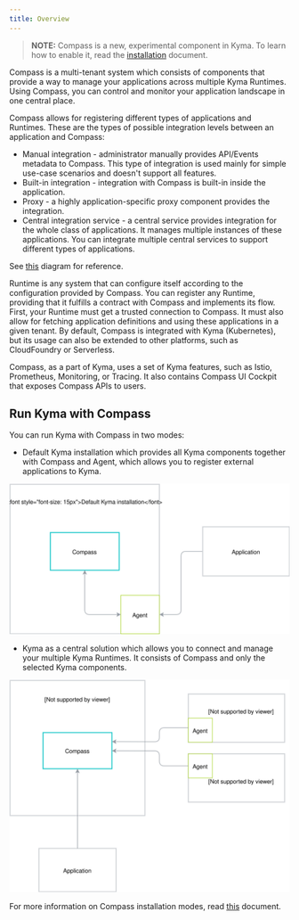 ```yaml
---
title: Overview
---
```


>**NOTE:** Compass is a new, experimental component in Kyma. To learn how to enable it, read the [installation](#installation-installation) document.

Compass is a multi-tenant system which consists of components that provide a way to manage your applications across multiple Kyma Runtimes. Using Compass, you can control and monitor your application landscape in one central place.

Compass allows for registering different types of applications and Runtimes.
These are the types of possible integration levels between an application and Compass:
- Manual integration - administrator manually provides API/Events metadata to Compass. This type of integration is used mainly for simple use-case scenarios and doesn't support all features.
- Built-in integration - integration with Compass is built-in inside the application.
- Proxy - a highly application-specific proxy component provides the integration.
- Central integration service -  a central service provides integration for the whole class of applications. It manages multiple instances of these applications. You can integrate multiple central services to support different types of applications.

See [this](#architecture-compass-components) diagram for reference.

Runtime is any system that can configure itself according to the configuration provided by Compass. You can register any Runtime, providing that it fulfills a contract with Compass and implements its flow. First, your Runtime must get a trusted connection to Compass. It must also allow for fetching application definitions and using these applications in a given tenant. By default, Compass is integrated with Kyma (Kubernetes), but its usage can also be extended to other platforms, such as CloudFoundry or Serverless.

Compass, as a part of Kyma, uses a set of Kyma features, such as Istio, Prometheus, Monitoring, or Tracing. It also contains Compass UI Cockpit that exposes Compass APIs to users.

## Run Kyma with Compass

You can run Kyma with Compass in two modes:

- Default Kyma installation which provides all Kyma components together with Compass and Agent, which allows you to register external applications to Kyma.

![Kyma mode2](./assets/kyma-mode2.svg)

- Kyma as a central solution which allows you to connect and manage your multiple Kyma Runtimes. It consists of Compass and only the selected Kyma components.

![Kyma mode1](./assets/kyma-mode1.svg)

For more information on Compass installation modes, read [this](#installation-installation) document.
